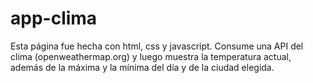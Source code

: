 # app-clima
Esta página fue hecha con html, css y javascript. Consume una API del clima (openweathermap.org) y luego muestra la temperatura actual, además de la máxima y la mínima del día y de la ciudad elegida.
